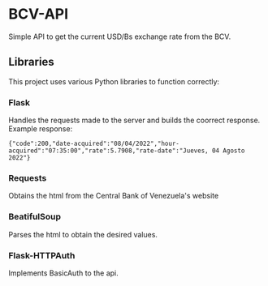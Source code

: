 # BCV-API
Simple API to get the current USD/Bs exchange rate from the BCV.

## Libraries
This project uses various Python libraries to function correctly:

### Flask
  Handles the requests made to the server and builds the coorrect response.
  Example response:
  ```
  {"code":200,"date-acquired":"08/04/2022","hour-acquired":"07:35:00","rate":5.7908,"rate-date":"Jueves, 04 Agosto  2022"}
  ```
### Requests
  Obtains the html from the Central Bank of Venezuela's website
### BeatifulSoup
  Parses the html to obtain the desired values.
### Flask-HTTPAuth
  Implements BasicAuth to the api.

